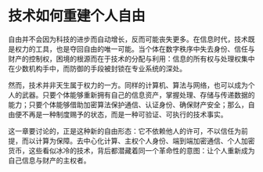 # 技术如何重建个人自由

自由并不会因为科技的进步而自动增长，反而可能丧失更多。在信息时代，技术既是权力的工具，也是夺回自由的唯一可能。当个体在数字秩序中失去身份、信任与财产的控制权，困境的根源而在于技术的分配与利用：信息的所有权与处理权集中在少数机构手中，而防御的手段被封锁在专业系统的深处。

然而，技术并非天生属于权力的一方。同样的计算机、算法与网络，也可以成为个人的武器。只要个体能够重新拥有自己的信息资产，掌握处理、存储与传递数据的能力；只要个体能够借助加密算法保护通信、认证身份、确保财产安全；那么，自由便不再是一种制度赐予的状态，而是一种可验证、可执行的技术事实。

这一章要讨论的，正是这种新的自由形态：它不依赖他人的许可，不以信任为前提，而以计算为保障。去中心化计算、主权个人身份、端到端加密通信、个人加密货币，这些看似冰冷的技术，背后都潜藏着同一个革命性的意图：让个人重新成为自己信息与财产的主权者。
